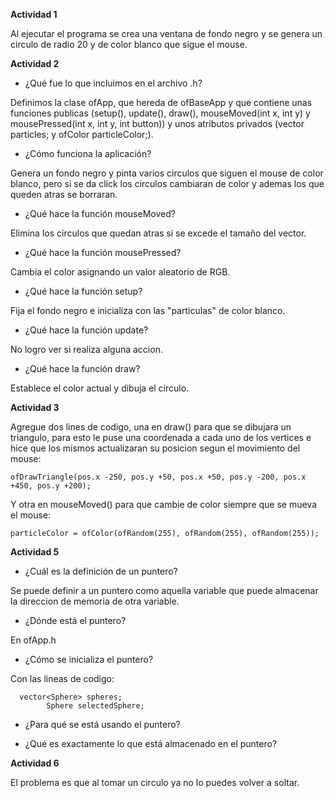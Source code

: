**Actividad 1**

Al ejecutar el programa se crea una ventana de fondo negro y se genera un circulo de radio 20 y de color blanco que sigue el mouse.

**Actividad 2**

* ¿Qué fue lo que incluimos en el archivo .h?

Definimos la clase ofApp, que hereda de ofBaseApp y que contiene unas funciones publicas (setup(), update(), draw(), mouseMoved(int x, int y) y mousePressed(int x, int y, int button)) y unos atributos privados (vector<ofVec2f> particles; y ofColor particleColor;).

* ¿Cómo funciona la aplicación?

Genera un fondo negro y pinta varios circulos que siguen el mouse de color blanco, pero si se da click los circulos cambiaran de color y ademas los que queden atras se borraran.

* ¿Qué hace la función mouseMoved?

Elimina los circulos que quedan atras si se excede el tamaño del vector.

* ¿Qué hace la función mousePressed?

Cambia el color asignando un valor aleatorio de RGB.

* ¿Qué hace la función setup?

Fija el fondo negro e inicializa con las "particulas" de color blanco.

* ¿Qué hace la función update?

No logro ver si realiza alguna accion.

* ¿Qué hace la función draw?

Establece el color actual y dibuja el circulo.

**Actividad 3**

Agregue dos lines de codigo, una en draw() para que se dibujara un triangulo, para esto le puse una coordenada a cada uno de los vertices e hice que los mismos actualizaran su posicion segun el movimiento del mouse:
```
ofDrawTriangle(pos.x -250, pos.y +50, pos.x +50, pos.y -200, pos.x +450, pos.y +200);

```
Y otra en mouseMoved() para que cambie de color siempre que se mueva el mouse:
```
particleColor = ofColor(ofRandom(255), ofRandom(255), ofRandom(255));
```

**Actividad 5**

* ¿Cuál es la definición de un puntero?

Se puede definir a un puntero como aquella variable que puede almacenar la direccion de memoria de otra variable.

* ¿Dónde está el puntero?

En ofApp.h

* ¿Cómo se inicializa el puntero?

Con las lineas de codigo:
```
  vector<Sphere> spheres;
        Sphere selectedSphere;
```

* ¿Para qué se está usando el puntero?



* ¿Qué es exactamente lo que está almacenado en el puntero?



**Actividad 6**

El problema es que al tomar un circulo ya no lo puedes volver a soltar.
